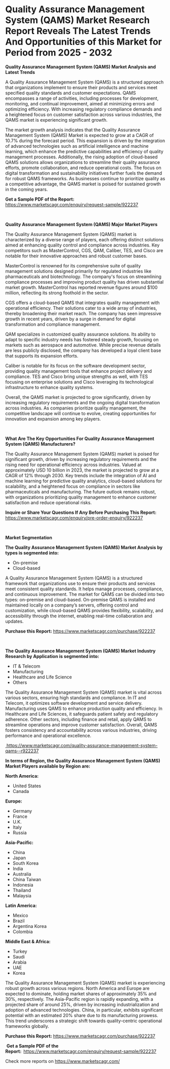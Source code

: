<p><h1>Quality Assurance Management System (QAMS) Market Research Report Reveals The Latest Trends And Opportunities of this Market for Period from 2025 - 2032</h1></p><p><strong>Quality Assurance Management System (QAMS) Market Analysis and Latest Trends</strong></p>
<p><p>A Quality Assurance Management System (QAMS) is a structured approach that organizations implement to ensure their products and services meet specified quality standards and customer expectations. QAMS encompasses a range of activities, including processes for development, monitoring, and continual improvement, aimed at minimizing errors and optimizing efficiency. With increasing regulatory compliance demands and a heightened focus on customer satisfaction across various industries, the QAMS market is experiencing significant growth.</p><p>The market growth analysis indicates that the Quality Assurance Management System (QAMS) Market is expected to grow at a CAGR of 10.7% during the forecast period. This expansion is driven by the integration of advanced technologies such as artificial intelligence and machine learning, which enhance the predictive capabilities and efficiency of quality management processes. Additionally, the rising adoption of cloud-based QAMS solutions allows organizations to streamline their quality assurance efforts, promote collaboration, and reduce operational costs. The focus on digital transformation and sustainability initiatives further fuels the demand for robust QAMS frameworks. As businesses continue to prioritize quality as a competitive advantage, the QAMS market is poised for sustained growth in the coming years.</p></p>
<p><strong>Get a Sample PDF of the Report:&nbsp;</strong> <a href="https://www.marketscagr.com/enquiry/request-sample/922237?utm_campaign=2136&utm_medium=2&utm_source=Github&utm_content=ia&utm_term=11032025&utm_id=quality-assurance-management-system-qams">https://www.marketscagr.com/enquiry/request-sample/922237</a></p>
<p>&nbsp;</p>
<p><strong>Quality Assurance Management System (QAMS) Major Market Players</strong></p>
<p><p>The Quality Assurance Management System (QAMS) market is characterized by a diverse range of players, each offering distinct solutions aimed at enhancing quality control and compliance across industries. Key competitors such as MasterControl, CGS, QAM, Caliber, TES, and Cisco are notable for their innovative approaches and robust customer bases.</p><p>MasterControl is renowned for its comprehensive suite of quality management solutions designed primarily for regulated industries like pharmaceuticals and biotechnology. The company's focus on streamlining compliance processes and improving product quality has driven substantial market growth. MasterControl has reported revenue figures around $100 million, reflecting its strong foothold in the sector. </p><p>CGS offers a cloud-based QAMS that integrates quality management with operational efficiency. Their solutions cater to a wide array of industries, thereby broadening their market reach. The company has seen impressive growth in recent years, driven by a surge in demand for digital transformation and compliance management.</p><p>QAM specializes in customized quality assurance solutions. Its ability to adapt to specific industry needs has fostered steady growth, focusing on markets such as aerospace and automotive. While precise revenue details are less publicly disclosed, the company has developed a loyal client base that supports its expansion efforts.</p><p>Caliber is notable for its focus on the software development sector, providing quality management tools that enhance project delivery and compliance. TES and Cisco bring unique strengths as well, with TES focusing on enterprise solutions and Cisco leveraging its technological infrastructure to enhance quality systems.</p><p>Overall, the QAMS market is projected to grow significantly, driven by increasing regulatory requirements and the ongoing digital transformation across industries. As companies prioritize quality management, the competitive landscape will continue to evolve, creating opportunities for innovation and expansion among key players.</p></p>
<p>&nbsp;</p>
<p><strong>What Are The Key Opportunities For Quality Assurance Management System (QAMS) Manufacturers?</strong></p>
<p><p>The Quality Assurance Management System (QAMS) market is poised for significant growth, driven by increasing regulatory requirements and the rising need for operational efficiency across industries. Valued at approximately USD 10 billion in 2023, the market is projected to grow at a CAGR of 12% through 2030. Key trends include the integration of AI and machine learning for predictive quality analytics, cloud-based solutions for scalability, and a heightened focus on compliance in sectors like pharmaceuticals and manufacturing. The future outlook remains robust, with organizations prioritizing quality management to enhance customer satisfaction and reduce operational risks.</p></p>
<p><strong>Inquire or Share Your Questions If Any Before Purchasing This Report:</strong> <a href="https://www.marketscagr.com/enquiry/pre-order-enquiry/922237?utm_campaign=2136&utm_medium=2&utm_source=Github&utm_content=ia&utm_term=11032025&utm_id=quality-assurance-management-system-qams">https://www.marketscagr.com/enquiry/pre-order-enquiry/922237</a></p>
<p>&nbsp;</p>
<p><strong>Market Segmentation</strong></p>
<p><strong>The Quality Assurance Management System (QAMS) Market Analysis by types is segmented into:</strong></p>
<p><ul><li>On-premise</li><li>Cloud-based</li></ul></p>
<p><p>A Quality Assurance Management System (QAMS) is a structured framework that organizations use to ensure their products and services meet consistent quality standards. It helps manage processes, compliance, and continuous improvement. The market for QAMS can be divided into two types: on-premise and cloud-based. On-premise QAMS is installed and maintained locally on a company’s servers, offering control and customization, while cloud-based QAMS provides flexibility, scalability, and accessibility through the internet, enabling real-time collaboration and updates.</p></p>
<p><strong>Purchase this Report:&nbsp;</strong><a href="https://www.marketscagr.com/purchase/922237?utm_campaign=2136&utm_medium=2&utm_source=Github&utm_content=ia&utm_term=11032025&utm_id=quality-assurance-management-system-qams">https://www.marketscagr.com/purchase/922237</a></p>
<p>&nbsp;</p>
<p><strong>The Quality Assurance Management System (QAMS) Market Industry Research by Application is segmented into:</strong></p>
<p><ul><li>IT & Telecom</li><li>Manufacturing</li><li>Healthcare and Life Science</li><li>Others</li></ul></p>
<p><p>The Quality Assurance Management System (QAMS) market is vital across various sectors, ensuring high standards and compliance. In IT and Telecom, it optimizes software development and service delivery. Manufacturing uses QAMS to enhance production quality and efficiency. In Healthcare and Life Sciences, it safeguards patient safety and regulatory adherence. Other sectors, including finance and retail, apply QAMS to streamline operations and improve customer satisfaction. Overall, QAMS fosters consistency and accountability across various industries, driving performance and operational excellence.</p></p>
<p><a href="https://www.marketscagr.com/quality-assurance-management-system-qams--r922237?utm_campaign=2136&utm_medium=2&utm_source=Github&utm_content=ia&utm_term=11032025&utm_id=quality-assurance-management-system-qams">&nbsp;https://www.marketscagr.com/quality-assurance-management-system-qams--r922237</a></p>
<p><strong>In terms of Region, the Quality Assurance Management System (QAMS) Market Players available by Region are:</strong></p>
<p>
    <p> <strong> North America: </strong>
        <ul>
            <li>United States</li>
            <li>Canada</li>
        </ul>
        </p> 
    <p> <strong> Europe: </strong>
        <ul>
            <li>Germany</li>
            <li>France</li>
            <li>U.K.</li>
            <li>Italy</li>
            <li>Russia</li>
        </ul>
        </p> 
    <p> <strong> Asia-Pacific: </strong>
        <ul>
            <li>China</li>
            <li>Japan</li>
            <li>South Korea</li>
            <li>India</li>
            <li>Australia</li>
            <li>China Taiwan</li>
            <li>Indonesia</li>
            <li>Thailand</li>
            <li>Malaysia</li>
        </ul>
        </p> 
    <p> <strong> Latin America: </strong>
        <ul>
            <li>Mexico</li>
            <li>Brazil</li>
            <li>Argentina Korea</li>
            <li>Colombia</li>
        </ul>
        </p> 
    <p> <strong> Middle East & Africa: </strong>
        <ul>
            <li>Turkey</li>
            <li>Saudi</li>
            <li>Arabia</li>
            <li>UAE</li>
            <li>Korea</li>
        </ul>
    </p>
    </p>
<p><p>The Quality Assurance Management System (QAMS) market is experiencing robust growth across various regions. North America and Europe are expected to dominate, holding market shares of approximately 35% and 30%, respectively. The Asia-Pacific region is rapidly expanding, with a projected share of around 25%, driven by increasing industrialization and adoption of advanced technologies. China, in particular, exhibits significant potential with an estimated 20% share due to its manufacturing prowess. This trend underscores a strategic shift towards quality-centric operational frameworks globally.</p></p>
<p><strong>Purchase this Report: </strong><a href="https://www.marketscagr.com/purchase/922237?utm_campaign=2136&utm_medium=2&utm_source=Github&utm_content=ia&utm_term=11032025&utm_id=quality-assurance-management-system-qams">https://www.marketscagr.com/purchase/922237</a></p>
<p>&nbsp;<strong>Get a Sample PDF of the Report:&nbsp;&nbsp;</strong><a href="https://www.marketscagr.com/enquiry/request-sample/922237?utm_campaign=2136&utm_medium=2&utm_source=Github&utm_content=ia&utm_term=11032025&utm_id=quality-assurance-management-system-qams">https://www.marketscagr.com/enquiry/request-sample/922237</a></p>
<p><strong></strong></p>
<p>Check more reports on <a href="https://www.marketscagr.com/?utm_campaign=2136&utm_medium=2&utm_source=Github&utm_content=ia&utm_term=11032025&utm_id=quality-assurance-management-system-qams">https://www.marketscagr.com/</a></p>